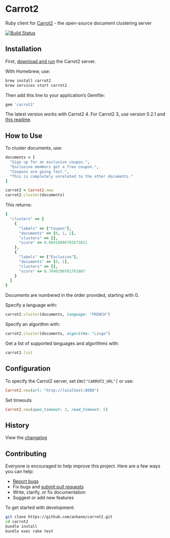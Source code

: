 # Carrot2

Ruby client for [Carrot2](https://github.com/carrot2/carrot2) - the open-source document clustering server

[![Build Status](https://travis-ci.org/ankane/carrot2.svg?branch=master)](https://travis-ci.org/ankane/carrot2)

## Installation

First, [download and run](https://github.com/carrot2/carrot2#installation) the Carrot2 server.

With Homebrew, use:

```sh
brew install carrot2
brew services start carrot2
```

Then add this line to your application’s Gemfile:

```ruby
gem 'carrot2'
```

The latest version works with Carrot2 4. For Carrot2 3, use version 0.2.1 and [this readme](https://github.com/ankane/carrot2/blob/v0.2.1/README.md).

## How to Use

To cluster documents, use:

```ruby
documents = [
  "Sign up for an exclusive coupon.",
  "Exclusive members get a free coupon.",
  "Coupons are going fast.",
  "This is completely unrelated to the other documents."
]

carrot2 = Carrot2.new
carrot2.cluster(documents)
```

This returns:

```ruby
{
  "clusters" => [
    {
      "labels" => ["Coupon"],
      "documents" => [0, 1, 2],
      "clusters" => [],
      "score" => 0.06418006702675011
    },
    {
      "labels" => ["Exclusive"],
      "documents" => [0, 1],
      "clusters" => [],
      "score" => 0.7040290701763807
    }
  ]
}
```

Documents are numbered in the order provided, starting with 0.

Specify a language with:

```ruby
carrot2.cluster(documents, language: "FRENCH")
```

Specify an algorithm with:

```ruby
carrot2.cluster(documents, algorithm: "Lingo")
```

Get a list of supported languages and algorithms with:

```ruby
carrot2.list
```

## Configuration

To specify the Carrot2 server, set `ENV["CARROT2_URL"]` or use:

```ruby
Carrot2.new(url: "http://localhost:8080")
```

Set timeouts

```ruby
Carrot2.new(open_timeout: 3, read_timeout: 5)
```

## History

View the [changelog](https://github.com/ankane/carrot2/blob/master/CHANGELOG.md)

## Contributing

Everyone is encouraged to help improve this project. Here are a few ways you can help:

- [Report bugs](https://github.com/ankane/carrot2/issues)
- Fix bugs and [submit pull requests](https://github.com/ankane/carrot2/pulls)
- Write, clarify, or fix documentation
- Suggest or add new features

To get started with development:

```sh
git clone https://github.com/ankane/carrot2.git
cd carrot2
bundle install
bundle exec rake test
```
